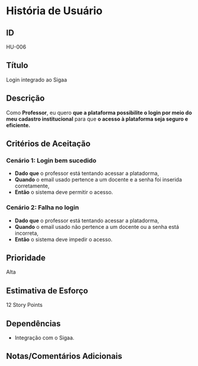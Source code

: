 # História de Usuário

## **ID**

HU-006

## **Título**

Login integrado ao Sigaa

## **Descrição**  

Como **Professor**, eu quero **que a plataforma possibilite o login por meio do meu cadastro institucional** para que **o acesso à plataforma seja seguro e eficiente.**

## **Critérios de Aceitação**

### Cenário 1: Login bem sucedido

- **Dado que** o professor está tentando acessar a platadorma,  
- **Quando** o email usado pertence a um docente e a senha foi inserida corretamente,  
- **Então** o sistema deve permitir o acesso.

### Cenário 2: Falha no login

- **Dado que** o professor está tentando acessar a platadorma,  
- **Quando** o email usado não pertence a um docente ou a senha está incorreta,  
- **Então** o sistema deve impedir o acesso.

## **Prioridade**  

Alta

## **Estimativa de Esforço**  

12 Story Points

## **Dependências**  

- Integração com o Sigaa.

## **Notas/Comentários Adicionais**  
